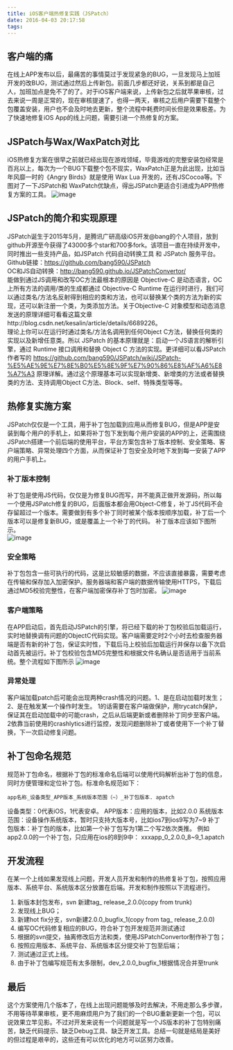 ```yaml
---
title: iOS客户端热修复实践（JSPatch）
date: 2016-04-03 20:17:58
tags:
---
```

## 客户端的痛
在线上APP发布以后，最痛苦的事情莫过于发现紧急的BUG，一旦发现马上加班开发的改BUG，测试通过然后上传新包。前面几步都还好说，关系到都是自己人，加班加点是免不了的了。对于iOS客户端来说，上传新包之后就苹果审核，过去来说一周是正常的，现在审核提速了，也得一两天，审核之后用户需要下载整个包覆盖安装，用户也不会及时地去更新，整个流程中耗费时间长但是效果极差。为了快速地修复iOS App的线上问题，需要引进一个热修复的方案。

## JSPatch与Wax/WaxPatch对比
iOS热修复方案在很早之前就已经出现在游戏领域，毕竟游戏的完整安装包经常是百兆以上，每次为一个BUG下载整个包不现实，WaxPatch正是为此出现，比如当年风靡一时的《Angry Birds》就是使用 Wax Lua 开发的，还有JSCocoa等。下图对了一下JSPatch和 WaxPatch优缺点，得出JSPatch更适合引进成为APP热修复方案的工具。
![image](ios-hotfix-jspatch/1.png)
## JSPatch的简介和实现原理
JSPatch诞生于2015年5月，是腾讯广研高级iOS开发@bang的个人项目，放到github开源至今获得了43000多个star和700多fork。该项目一直在持续开发中，同时推出一些支持产品，如JSPatch 代码自动转换工具 和 JSPatch 服务平台。   
Github链接：https://github.com/bang590/JSPatch   
OC和JS自动转换：http://bang590.github.io/JSPatchConvertor/   
能做到通过JS调用和改写OC方法最根本的原因是 Objective-C 是动态语言，OC上所有方法的调用/类的生成都通过 Objective-C Runtime 在运行时进行，我们可以通过类名/方法名反射得到相应的类和方法，也可以替换某个类的方法为新的实现，还可以新注册一个类，为类添加方法。关于Objective-C 对象模型和动态消息发送的原理详细可看看这篇文章http://blog.csdn.net/kesalin/article/details/6689226。  
理论上你可以在运行时通过类名/方法名调用到任何Object C方法，替换任何类的实现以及新增任意类。所以 JSPatch 的基本原理就是：启动一个JS语言的解析引擎，通过 Runtime 接口调用和替换 Object C 方法的实现。更详细可以看JSPatch作者写的 https://github.com/bang590/JSPatch/wiki/JSPatch-%E5%AE%9E%E7%8E%B0%E5%8E%9F%E7%90%86%E8%AF%A6%E8%A7%A3 原理详解。通过这个原理基本可以实现新增类、新增类的方法或者替换类的方法、支持调用Object C方法、Block、self、特殊类型等等。
## 热修复实施方案
JSPatch仅仅是一个工具，用于补丁包加载到应用从而修复BUG，但是APP是安装到每个用户的手机上，如果将补丁包下发到每个用户安装的APP的上，还需围绕JSPatch搭建一个前后端的使用平台，平台方案包含补丁版本控制、安全策略、客户端策略、异常处理四个方面，从而保证补丁包安全及时地下发到每一安装了APP的用户手机上。
### 补丁版本控制
补丁包是使用JS代码，仅仅是为修复BUG而写，并不能真正做开发源码，所以每一个使用JSPatch修复的BUG，后面版本都会用Object-C修复，补丁JS代码不会存留超过一个版本。需要做到有多个补丁同时被某个版本按顺序加载，补丁后一个版本可以是修复新BUG，或是覆盖上一个补丁的代码。
补丁版本应该如下图所示。   
![image](ios-hotfix-jspatch/2.png)   
### 安全策略
补丁包包含一些可执行的代码，这是比较敏感的数据，不应该直接暴露，需要考虑在传输和保存加入加密保护。服务器端和客户端的数据传输使用HTTPS，下载后通过MD5校验完整性，在客户端加密保存补丁包时加密。
![image](ios-hotfix-jspatch/3.png)
### 客户端策略
在APP启动后，首先启动JSPatch的引擎，将已经下载的补丁包校验后加载运行，实时地替换调有问题的ObjectC代码实现。客户端需要定时2个小时去检查服务器端是否有新的补丁包，保证实时性，下载后马上校验后加载运行并保存以备下次启动首先被运行。补丁包校验包含MD5完整性和根据文件名确认是否适用于当前系统。整个流程如下图所示
![image](ios-hotfix-jspatch/4.png)
### 异常处理
客户端加载patch后可能会出现两种crash情况的问题。1、是在启动加载时发生；2、是在触发某一个操作时发生。
1的话需要在客户端做保护，用trycatch保护，保证其在启动加载中的可能crash，之后从后端更新或者删除补丁同步至客户端。2依靠当前使用的crashlytics进行监控，发现问题删除补丁或者使用下一个补丁替换，下一次启动修复问题。
## 补丁包命名规范
规范补丁包命名，根据补丁包的标准命名后端可以使用代码解析出补丁包的信息，同时方便管理和定位补丁包。标准命名规范如下：
```
app名称_设备类型_APP版本_系统版本范围（~）_补丁包版本. apatch
```
设备类型：0代表iOS，1代表安卓。
APP版本：应用的版本，比如2.0.0
系统版本范围：设备操作系统版本，暂时只支持大版本号，比如ios7到ios9写为7~9
补丁包版本：补丁包的版本，比如第一个补丁包写为1第二个写2依次类推。
例如app2.0.0的一个补丁包，只应用在ios的8到9中：
xxxapp_0_2.0.0_8~9_1.apatch

## 开发流程
在某一个上线如果发现线上问题，开发人员开发和制作的热修复补丁包，按照应用版本、系统平台、系统版本区分放置在后端。开发和制作按照以下流程进行。
1. 新版本封包发布，svn 新建tag_ release_2.0.0(copy from trunk)
1. 发现线上BUG；
1. 新建hot fix分支，svn新建2.0.0_bugfix_1(copy from tag_ release_2.0.0)
1. 编写OC代码修复相应的BUG，符合补丁包开发规范并测试通过
1. 根据的svn提交，抽离修改后方法和类，使用JSPatchConvertor制作补丁包；
1. 按照应用版本、系统平台、系统版本区分提交补丁包至后端；
1. 测试通过正式上线。
1. 由于补丁包编写规范有太多限制，dev_2.0.0_bugfix_1根据情况合并至trunk

## 最后
这个方案使用几个版本了，在线上出现问题能够及时去解决，不用走那么多步骤，不用等待苹果审核，更不用麻烦用户为了我们的一个BUG重新更新一个包，可以说效果立竿见影。不过对开发来说有一个问题就是写一个JS版本的补丁包特别痛苦，缺乏代码提示、缺乏Debug工具、缺乏开发工具。总结一句就是结局是美好的但过程是艰辛的，这些还有可以优化的地方可以区努力改善。
